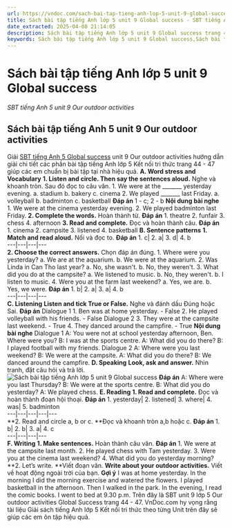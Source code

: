 ```yaml
---
url: https://vndoc.com/sach-bai-tap-tieng-anh-lop-5-unit-9-global-success-331120
title: Sách bài tập tiếng Anh lớp 5 unit 9 Global success - SBT tiếng Anh 5 unit 9 Our outdoor activities - VnDoc.com
date_extracted: 2025-04-08 21:14:05
description: Sách bài tập tiếng Anh lớp 5 unit 9 Global success trang 44 47 hướng dẫn giải bài tập unit 9 lớp 5 Our outdoor activities giúp các em chuẩn bị bài tập tiếng Anh hiệu quả.
keywords: Sách bài tập tiếng Anh lớp 5 unit 9 Global success,Sách bài tập tiếng Anh 5 unit 9 Global success,Sách bài tập tiếng Anh lớp 5 unit 9 Our outdoor activities,Sách bài tập tiếng Anh 5 unit 9 Our outdoor activities,SBT tiếng Anh 5 unit 9 Our outdoor activities trang 44 47,sách bài tập tiếng anh lớp 5 unit 9 trang 44 47,sách bài tập tiếng anh lớp 5 global success unit 9,sách bài tập tiếng anh 5 global success unit 9
---
```


# Sách bài tập tiếng Anh lớp 5 unit 9 Global success
 _SBT tiếng Anh 5 unit 9 Our outdoor activities_
## Sách bài tập tiếng Anh 5 unit 9 Our outdoor activities
Giải [SBT tiếng Anh 5 Global success](<https://vndoc.com/sach-bai-tap-tieng-anh-lop-5-global-success>) unit 9 Our outdoor activities hướng dẫn giải chi tiết các phần bài tập tiếng Anh lớp 5 Kết nối tri thức trang 44 - 47 giúp các em chuẩn bị bài tập tại nhà hiệu quả.
**A. Word stress and Vocabulary**
**1\. Listen and circle. Then say the sentences aloud.** Nghe và khoanh tròn. Sau đó đọc to câu văn.
1\. We were at the \_\_\_\_\_\_\_ yesterday evening.
a. stadium
b. bakery
c. cinema
2\. We played \_\_\_\_\_\_\_ last Friday.
a. volleyball
b. badminton
c. basketball
**Đáp án**
1 - c; 2 - b
**Nội dung bài nghe**
1\. We were at the cinema yesterday evening.
2\. We played badminton last Friday.
**2\. Complete the words.** Hoàn thành từ.
**Đáp án**
1\. theatre
2\. funfair
3\. chess
4\. afternoon
**3\. Read and complete.** Đọc và hoàn thành câu.
**Đáp án**
1\. cinema
2\. campsite
3\. listened
4\. basketball
**B. Sentence patterns**
**1\. Match and read aloud.** Nối và đọc to.
**Đáp án**
1\. c| 2\. a| 3\. d| 4\. b  
---|---|---|---  
**2\. Choose the correct answers.** Chọn đáp án đúng.
1\. Where were you yesterday?
a. We are at the aquarium.
b. We were at the aquarium.
2\. Was Linda in Can Tho last year?
a. No, she wasn't.
b. No, they weren't.
3\. What did you do at the campsite?
a. We listened to music.
b. No, they weren't.
b. I listen to music.
4\. Were you at the farm last weekend?
a. Yes, we are.
b. Yes, we were.
**Đáp án**
1\. b| 2\. a| 3\. a| 4\. b  
---|---|---|---  
**C. Listening**
**Listen and tick True or False.** Nghe và đánh dấu Đúng hoặc Sai.
**Đáp án**
Dialogue 1
1\. Ben was at home yesterday. - False
2\. He played volleyball with his friends. - False
Dialogue 2
3\. They were at the campsite last weekend. - True
4\. They danced around the campfire. - True
**Nội dung bài nghe**
Dialogue 1
A: You were not at school yesterday afternoon, Ben. Where were you?
B: I was at the sports centre.
A: What did you do there?
B: I played football with my friends.
Dialogue 2
A: Where were you last weekend?
B: We were at the campsite.
A: What did you do there?
B: We danced around the campfire.
**D. Speaking**
**Look, ask and answer.** Nhìn tranh, đặt câu hỏi và trả lời.
![Sách bài tập tiếng Anh lớp 5 unit 9 Global success](https://i.vdoc.vn/data/image/2024/11/08/sach-bai-tap-tieng-anh-lop-5-unit-9-global-success-1.png)
**Đáp án**
A: Where were you last Thursday?
B: We were at the sports centre.
B: What did you do yesterday?
A: We played chess.
**E. Reading**
**1\. Read and complete.** Đọc và hoàn thành đoạn hội thoại.
**Đáp án**
1\. yesterday| 2\. listened| 3\. where| 4\. was| 5\. badminton  
---|---|---|---|---  
**2\. Read and circle a, b or c. **Đọc và khoanh tròn a,b hoặc c.
**Đáp án**
1\. b| 2\. b| 3\. a| 4\. c  
---|---|---|---  
**F. Writing**
**1\. Make sentences.** Hoàn thành câu văn.
**Đáp án**
1\. We were at the campsite last month.
2\. He played chess with Tam yesterday.
3\. Were you at the cinema last weekend?
4\. What did you do yesterday morning?
**2\. Let’s write. **Viết đoạn văn.
**Write about your outdoor activities.** Viết về hoạt động ngoài trời của bạn.
**Gợi ý**
I was at home yesterday. In the morning I did the morning exercise and watered the flowers. I played basketball in the afternoon. Then I walked in the park. In the evening, I read the comic  books. I went to bed at 9.30 p.m.
Trên đây là SBT unit 9 lớp 5 Our outdoor activities Global Success trang 44 - 47. VnDoc.com hy vọng rằng tài liệu Giải  sách tiếng Anh lớp 5 Kết nối tri thức theo từng Unit trên đây sẽ giúp các em ôn tập hiệu quả.
